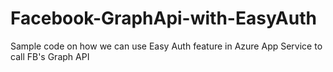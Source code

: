 # Facebook-GraphApi-with-EasyAuth
Sample code on how we can use Easy Auth feature in Azure App Service to call FB's Graph API

